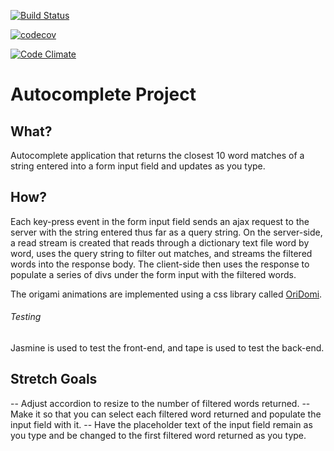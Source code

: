 [![Build Status](https://travis-ci.org/FloatingIntegers/autocomplete-app.svg?branch=master)](https://travis-ci.org/FloatingIntegers/autocomplete-app)

[![codecov](https://codecov.io/gh/FloatingIntegers/autocomplete-app/branch/master/graph/badge.svg)](https://codecov.io/gh/FloatingIntegers/autocomplete-app)

[![Code Climate](https://codeclimate.com/github/FloatingIntegers/autocomplete-app/badges/gpa.svg)](https://codeclimate.com/github/FloatingIntegers/autocomplete-app)

# Autocomplete Project

## What?

Autocomplete application that returns the closest 10 word matches of a string entered
into a form input field and updates as you type.

## How?

Each key-press event in the form input field sends an ajax request to the server
with the string entered thus far as a query string. On the server-side, a read
stream is created that reads through a dictionary text file word by word, uses the query
string to filter out matches, and streams the filtered words into the response body.
The client-side then uses the response to populate a series of divs under
the form input with the filtered words.

The origami animations are implemented using a css library called [OriDomi](http://oridomi.com/).

###### Testing
Jasmine is used to test the front-end, and tape is used to test the back-end.

## Stretch Goals

-- Adjust accordion to resize to the number of filtered words returned.
-- Make it so that you can select each filtered word returned and populate the
input field with it.
-- Have the placeholder text of the input field remain as you type and be changed
to the first filtered word returned as you type.
